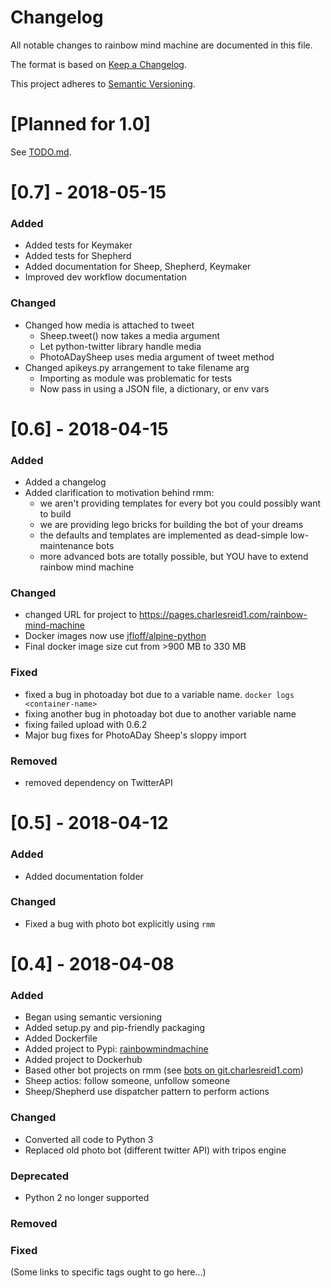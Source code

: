 # Changelog

All notable changes to rainbow mind machine are documented in this file.

The format is based on [Keep a Changelog](http://keepachangelog.com/en/1.0.0).

This project adheres to [Semantic Versioning](https://semver.org/spec/v2.0.0.html).

# [Planned for 1.0]

See [TODO.md](/TODO.md).

# [0.7] - 2018-05-15

### Added

- Added tests for Keymaker
- Added tests for Shepherd
- Added documentation for Sheep, Shepherd, Keymaker
- Improved dev workflow documentation

### Changed

- Changed how media is attached to tweet
    - Sheep.tweet() now takes a media argument
    - Let python-twitter library handle media
    - PhotoADaySheep uses media argument of tweet method
- Changed apikeys.py arrangement to take filename arg
    - Importing as module was problematic for tests
    - Now pass in using a JSON file, a dictionary, or env vars

# [0.6] - 2018-04-15

### Added

- Added a changelog
- Added clarification to motivation behind rmm: 
    - we aren't providing templates for every bot you could possibly want to build
    - we are providing lego bricks for building the bot of your dreams
    - the defaults and templates are implemented as dead-simple low-maintenance bots
    - more advanced bots are totally possible, but YOU have to extend rainbow mind machine

### Changed

- changed URL for project to https://pages.charlesreid1.com/rainbow-mind-machine
- Docker images now use [jfloff/alpine-python](https://github.com/jfloff/alpine-python)
- Final docker image size cut from >900 MB to 330 MB

### Fixed

- fixed a bug in photoaday bot due to a variable name. `docker logs <container-name>`
- fixing another bug in photoaday bot due to another variable name
- fixing failed upload with 0.6.2
- Major bug fixes for PhotoADay Sheep's sloppy import

### Removed

- removed dependency on TwitterAPI

# [0.5] - 2018-04-12

### Added
- Added documentation folder

### Changed
- Fixed a bug with photo bot explicitly using `rmm`

# [0.4] - 2018-04-08

### Added 
- Began using semantic versioning
- Added setup.py and pip-friendly packaging
- Added Dockerfile
- Added project to Pypi: [rainbowmindmachine](https://pypi.python.org/pypi/rainbowmindmachine)
- Added project to Dockerhub
- Based other bot projects on rmm 
    (see [bots on git.charlesreid1.com](https://git.charlesreid1.com/bots))
- Sheep actios: follow someone, unfollow someone
- Sheep/Shepherd use dispatcher pattern to perform actions

### Changed
- Converted all code to Python 3
- Replaced old photo bot (different twitter API) with tripos engine

### Deprecated
- Python 2 no longer supported

### Removed

### Fixed


(Some links to specific tags ought to go here...)

